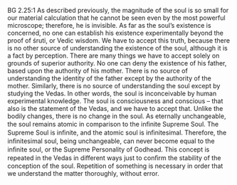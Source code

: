 BG 2.25:1	As described previously, the magnitude of the soul is so small for our material calculation that he cannot be seen even by the most powerful microscope; therefore, he is invisible. As far as the soul’s existence is concerned, no one can establish his existence experimentally beyond the proof of śruti, or Vedic wisdom. We have to accept this truth, because there is no other source of understanding the existence of the soul, although it is a fact by perception. There are many things we have to accept solely on grounds of superior authority. No one can deny the existence of his father, based upon the authority of his mother. There is no source of understanding the identity of the father except by the authority of the mother. Similarly, there is no source of understanding the soul except by studying the Vedas. In other words, the soul is inconceivable by human experimental knowledge. The soul is consciousness and conscious – that also is the statement of the Vedas, and we have to accept that. Unlike the bodily changes, there is no change in the soul. As eternally unchangeable, the soul remains atomic in comparison to the inﬁnite Supreme Soul. The Supreme Soul is inﬁnite, and the atomic soul is inﬁnitesimal. Therefore, the inﬁnitesimal soul, being unchangeable, can never become equal to the inﬁnite soul, or the Supreme Personality of Godhead. This concept is repeated in the Vedas in different ways just to conﬁrm the stability of the conception of the soul. Repetition of something is necessary in order that we understand the matter thoroughly, without error.